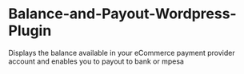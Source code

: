 # Balance-and-Payout-Wordpress-Plugin
Displays the balance available in your eCommerce payment provider account and enables you to payout to bank or mpesa
